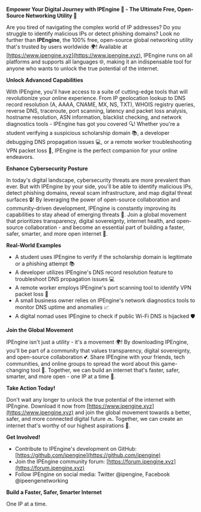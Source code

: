 **Empower Your Digital Journey with IPEngine 🚀 - The Ultimate Free, Open-Source Networking Utility 🔐**

Are you tired of navigating the complex world of IP addresses? Do you struggle to identify malicious IPs or detect phishing domains? Look no further than **IPEngine**, the 100% free, open-source global networking utility that's trusted by users worldwide 🌍! Available at [https://www.ipengine.xyz](https://www.ipengine.xyz), IPEngine runs on all platforms and supports all languages 🌐, making it an indispensable tool for anyone who wants to unlock the true potential of the internet.

**Unlock Advanced Capabilities**

With IPEngine, you'll have access to a suite of cutting-edge tools that will revolutionize your online experience. From IP geolocation lookup to DNS record resolution (A, AAAA, CNAME, MX, NS, TXT), WHOIS registry queries, reverse DNS, traceroute, port scanning, latency and packet loss analysis, hostname resolution, ASN information, blacklist checking, and network diagnostics tools - IPEngine has got you covered 🔍! Whether you're a student verifying a suspicious scholarship domain 📚, a developer debugging DNS propagation issues 💻, or a remote worker troubleshooting VPN packet loss 👥, IPEngine is the perfect companion for your online endeavors.

**Enhance Cybersecurity Posture**

In today's digital landscape, cybersecurity threats are more prevalent than ever. But with IPEngine by your side, you'll be able to identify malicious IPs, detect phishing domains, reveal scam infrastructure, and map digital threat surfaces 🔒! By leveraging the power of open-source collaboration and community-driven development, IPEngine is constantly improving its capabilities to stay ahead of emerging threats 🚀. Join a global movement that prioritizes transparency, digital sovereignty, internet health, and open-source collaboration - and become an essential part of building a faster, safer, smarter, and more open internet 🔑.

**Real-World Examples**

* A student uses IPEngine to verify if the scholarship domain is legitimate or a phishing attempt 📚
* A developer utilizes IPEngine's DNS record resolution feature to troubleshoot DNS propagation issues 💻
* A remote worker employs IPEngine's port scanning tool to identify VPN packet loss 👥
* A small business owner relies on IPEngine's network diagnostics tools to monitor DNS uptime and anomalies 📈
* A digital nomad uses IPEngine to check if public Wi-Fi DNS is hijacked 🛡️

**Join the Global Movement**

IPEngine isn't just a utility - it's a movement 🌍! By downloading IPEngine, you'll be part of a community that values transparency, digital sovereignty, and open-source collaboration 💕. Share IPEngine with your friends, tech communities, and online groups to spread the word about this game-changing tool 🔗. Together, we can build an internet that's faster, safer, smarter, and more open - one IP at a time 🚀.

**Take Action Today!**

Don't wait any longer to unlock the true potential of the internet with IPEngine. Download it now from [https://www.ipengine.xyz](https://www.ipengine.xyz) and join the global movement towards a better, safer, and more connected digital future 🔜. Together, we can create an internet that's worthy of our highest aspirations 🌟.

**Get Involved!**

* Contribute to IPEngine's development on GitHub: [https://github.com/ipengine](https://github.com/ipengine)
* Join the IPEngine community forum: [https://forum.ipengine.xyz](https://forum.ipengine.xyz)
* Follow IPEngine on social media: Twitter @ipengine, Facebook @ipeengenetworking

**Build a Faster, Safer, Smarter Internet**

One IP at a time.